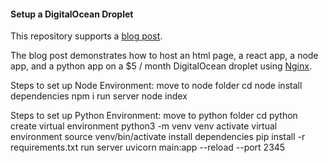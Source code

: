 #### Setup a DigitalOcean Droplet

This repository supports a [blog post](https://roell.dev/blog/how-to-set-up-a-digitalocean-droplet).

The blog post demonstrates how to host an html page, a react app, a node app, and a python app on a $5 / month DigitalOcean droplet using [Nginx](https://nginx.com).

Steps to set up Node Environment:
move to node folder
cd node
install dependencies
npm i
run server
node index

Steps to set up Python Environment:
move to python folder
cd python
create virtual environment
python3 -m venv venv
activate virtual environment
source venv/bin/activate
install dependencies
pip install -r requirements.txt
run server
uvicorn main:app --reload --port 2345
